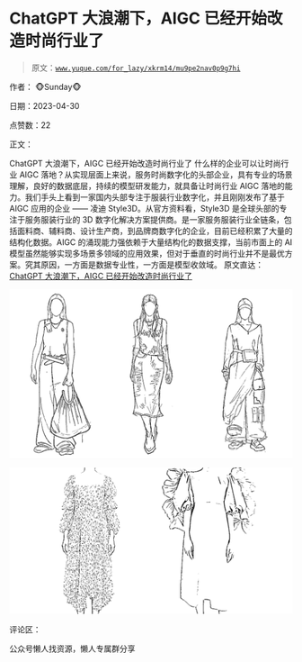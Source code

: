 # ChatGPT 大浪潮下，AIGC 已经开始改造时尚行业了

> 原文：[`www.yuque.com/for_lazy/xkrm14/mu9pe2nav0p9g7hi`](https://www.yuque.com/for_lazy/xkrm14/mu9pe2nav0p9g7hi)



作者： 🐵Sunday🐵



日期：2023-04-30



点赞数：22



正文：



ChatGPT 大浪潮下，AIGC 已经开始改造时尚行业了 什么样的企业可以让时尚行业 AIGC 落地？从实现层面上来说，服务时尚数字化的头部企业，具有专业的场景理解，良好的数据底层，持续的模型研发能力，就具备让时尚行业 AIGC 落地的能力。我们手头上看到一家国内头部专注于服装行业数字化，并且刚刚发布了基于 AIGC 应用的企业 —— 凌迪 Style3D。从官方资料看，Style3D 是全球头部的专注于服务服装行业的 3D 数字化解决方案提供商。是一家服务服装行业全链条，包括面料商、辅料商、设计生产商，到品牌商数字化的企业，目前已经积累了大量的结构化数据。AIGC 的涌现能力强依赖于大量结构化的数据支撑，当前市面上的 AI 模型虽然能够实现多场景多领域的应用效果，但对于垂直的时尚行业并不是最优方案。究其原因，一方面是数据专业性，一方面是模型收敛域。 原文直达： [ChatGPT 大浪潮下，AIGC 已经开始改造时尚行业了](https://mp.weixin.qq.com/s/SmKQLFqg6PL69KrdIypVCw)



![](img/30101bf508921fa4a6561bcb8550ba43.png)  

![](img/6a9b4512e7e7b1022836873a7919482a.png)  

评论区：



公众号懒人找资源，懒人专属群分享

</ne-p></ne-p>
